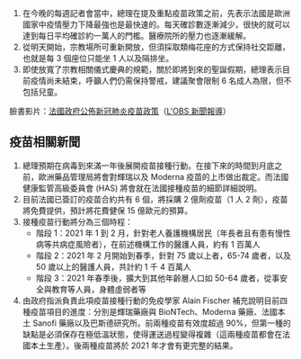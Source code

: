1. 在今晚的每週記者會當中，總理在提及重點疫苗政策之前，先表示法國是歐洲國家中疫情壓力下降最強也是最快速的。每天確診數逐漸減少，很快的就可以達到每日平均確診約一萬人的門檻。醫療院所的壓力也逐漸緩解。
1. 從明天開始，宗教場所可重新開放，但須採取類梅花座的方式保持社交距離，也就是每 3 個座位只能坐 1 人以及隔排坐。
1. 即使放寬了宗教相關儀式慶典的規範，關於即將到來的聖誕假期，總理表示目前疫情尚未結束，呼籲人們仍需保持警戒，建議聚會限制 6 名成人為限，但不包括兒童。

臉書影片：[法國政府公佈新冠肺炎疫苗政策](https://www.facebook.com/groups/279746385504501/permalink/2313316772147442/)（[L'OBS 新聞報導](https://tinyurl.com/ygxfen6a)）

## 疫苗相關新聞

1. 總理預期在病毒到來滿一年後展開疫苗接種行動。在接下來的時間到月底之前，歐洲藥品管理局將會對輝瑞以及 Moderna 疫苗的上市做出裁定。而法國健康監管高級委員會 \(HAS\) 將會就在法國接種疫苗的細節詳細說明。
1. 目前法國已簽訂的疫苗合約共有 6 個，將採購 2 億劑疫苗（1 人 2 劑），疫苗將免費提供，預計將花費健保 15 億歐元的預算。
1. 接種疫苗行動將分為三個時程：
   * 階段 1：2021 年 1 到 2 月，針對老人養護機構居民（年長者且有患有慢性病等共病症風險者），在前述機構工作的醫護人員，約有 1 百萬人
   * 階段 2：2021 年 2 月開始到春季，針對 75 歲以上者，65-74 歲者，以及 50 歲以上的醫護人員，共計約 1 千 4 百萬人
   * 階段 3：2021 年春季後，擴大到其他年齡層人口如 50-64 歲者，從事安全與教育等人員，身體虛弱者等
1. 由政府指派負責此項疫苗接種行動的免疫學家 Alain Fischer 補充說明目前四種疫苗項目的進度：分別是輝瑞藥廠與 BioNTech、Moderna 藥廠、法國本土 Sanofi 藥廠以及巴斯德研究所。前兩種疫苗有效度超過 90%，但第一種的缺點是必須保存在極低溫狀態，使得運送過程變得複雜（這兩種疫苗都會在法國本土生產）。後兩種疫苗將於 2021 年才會有更完整的結果。